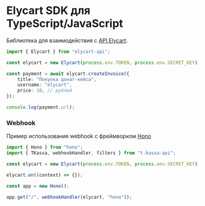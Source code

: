 # Elycart SDK для TypeScript/JavaScript

Библиотека для взаимодействия с [API Elycart](https://docs.elycart.com/).

```ts
import { Elycart } from "elycart-api";

const elycart = new Elycart(process.env.TOKEN, process.env.SECRET_KEY);

const payment = await elycart.createInvoice({
    title: "Покупка донат-кейса",
    username: "elycart",
    price: 10, // рублей
});

console.log(payment.url);
```

### Webhook

Пример использования webhook с фреймворком [Hono](https://hono.dev/)

```ts
import { Hono } from "hono";
import { TKassa, webhookHandler, filters } from "t-kassa-api";

const elycart = new Elycart(process.env.TOKEN, process.env.SECRET_KEY);

elycart.on((context) => {});

const app = new Hono();

app.get("/", webhookHandler(elycart, "hono"));
```
